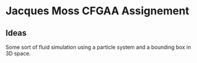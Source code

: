 # Jacques Moss CFGAA Assignement 

## Ideas

Some sort of fluid simulation using a particle system and a bounding box in 3D space. 
